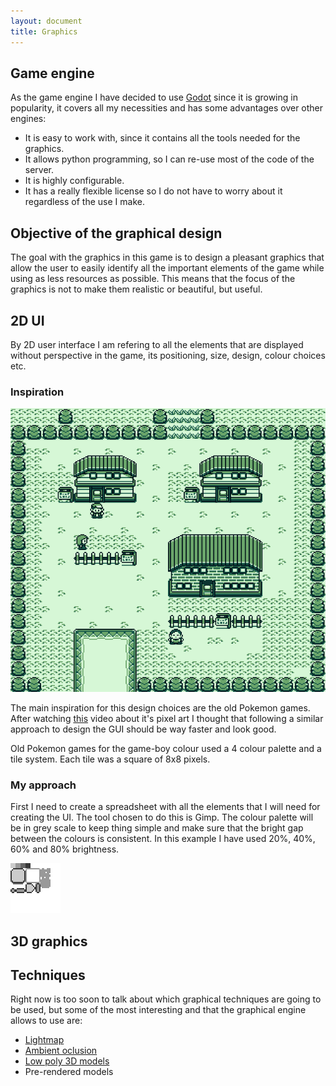 ```yaml
---
layout: document
title: Graphics
---
```


## Game engine

As the game engine I have decided to use [Godot](https://godotengine.org/) since it is growing in popularity, it covers all my necessities and has some advantages over other engines:

- It is easy to work with, since it contains all the tools needed for the graphics.
- It allows python programming, so I can re-use most of the code of the server.
- It is highly configurable.
- It has a really flexible license so I do not have to worry about it regardless of the use I make.



## Objective of the graphical design

The goal with the graphics in this game is to design a pleasant graphics that allow the user to easily identify all the important elements of the game while using as less resources as possible. This means that the focus of the graphics is not to make them realistic or beautiful, but useful.

## 2D UI

By 2D user interface I am refering to all the elements that are displayed without perspective in the game, its positioning, size, design, colour choices etc.

### Inspiration

![Pokemon Screenshot](./../assets/images/pokemon.png)

The main inspiration for this design choices are the old Pokemon games. After watching [this](https://www.youtube.com/watch?v=gwF0L55kIgg) video about it's pixel art I thought that following a similar approach to design the GUI should be way faster and look good. 

Old Pokemon games for the game-boy colour used a 4 colour palette and a tile system. Each tile was a square of 8x8 pixels.

### My approach

First I need to create a spreadsheet with all the elements that I will need for creating the UI. The tool chosen to do this is Gimp. The colour palette will be in grey scale to keep thing simple and make sure that the bright gap between the colours is consistent. In this example I have used 20%, 40%, 60% and 80% brightness. 



![](./../assets/images/spreadsheet1.png)

## 3D graphics





## Techniques

Right now is too soon to talk about which graphical techniques are going to be used, but some of the most interesting and that the graphical engine allows to use are:

-  [Lightmap](https://en.wikipedia.org/wiki/Lightmap) 
- [Ambient oclusion](https://en.wikipedia.org/wiki/Ambient_occlusion#Implementation)
- [Low poly 3D models](https://en.wikipedia.org/wiki/Low_poly)
- Pre-rendered models 

